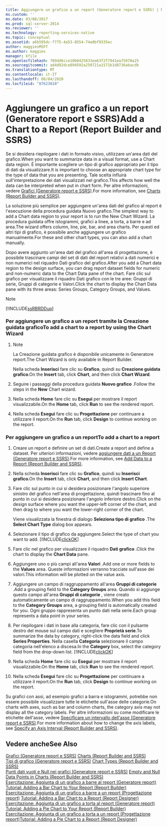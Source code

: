 ```yaml
---
title: Aggiungere un grafico a un report (Generatore report e SSRS) | Microsoft Docs
ms.custom: ''
ms.date: 03/08/2017
ms.prod: sql-server-2014
ms.reviewer: ''
ms.technology: reporting-services-native
ms.topic: conceptual
ms.assetid: a6b595dc-f775-4a53-8554-74a0bf9335ec
author: maggiesMSFT
ms.author: maggies
manager: kfile
ms.openlocfilehash: 789dd6cce10b0425833ea63f2f7941ea75970a25
ms.sourcegitcommit: ad4d92dce894592a259721a1571b1d8736abacdb
ms.translationtype: MT
ms.contentlocale: it-IT
ms.lasthandoff: 08/04/2020
ms.locfileid: "87623810"
---
```

# <a name="add-a-chart-to-a-report-report-builder-and-ssrs"></a><span data-ttu-id="3bf27-102">Aggiungere un grafico a un report (Generatore report e SSRS)</span><span class="sxs-lookup"><span data-stu-id="3bf27-102">Add a Chart to a Report (Report Builder and SSRS)</span></span>
  <span data-ttu-id="3bf27-103">Se si desidera riepilogare i dati in formato visivo, utilizzare un'area dati del grafico.</span><span class="sxs-lookup"><span data-stu-id="3bf27-103">When you want to summarize data in a visual format, use a Chart data region.</span></span> <span data-ttu-id="3bf27-104">È importante scegliere un tipo di grafico appropriato per il tipo di dati da visualizzare.</span><span class="sxs-lookup"><span data-stu-id="3bf27-104">It is important to choose an appropriate chart type for the type of data that you are presenting.</span></span> <span data-ttu-id="3bf27-105">Tale scelta influirà sull'interpretazione dei dati visualizzati nel grafico.</span><span class="sxs-lookup"><span data-stu-id="3bf27-105">This affects how well the data can be interpreted when put in chart form.</span></span> <span data-ttu-id="3bf27-106">Per altre informazioni, vedere [Grafici &#40;Generatore report e SSRS&#41;](charts-report-builder-and-ssrs.md).</span><span class="sxs-lookup"><span data-stu-id="3bf27-106">For more information, see [Charts &#40;Report Builder and SSRS&#41;](charts-report-builder-and-ssrs.md).</span></span>  
  
 <span data-ttu-id="3bf27-107">La soluzione più semplice per aggiungere un'area dati del grafico al report è l'esecuzione della procedura guidata Nuovo grafico.</span><span class="sxs-lookup"><span data-stu-id="3bf27-107">The simplest way to add a Chart data region to your report is to run the New Chart Wizard.</span></span> <span data-ttu-id="3bf27-108">La procedura guidata offre istogrammi, grafici a linee, a torta, a barre e ad area.</span><span class="sxs-lookup"><span data-stu-id="3bf27-108">The wizard offers column, line, pie, bar, and area charts.</span></span> <span data-ttu-id="3bf27-109">Per questi ed altri tipi di grafico, è possibile anche aggiungere un grafico manualmente.</span><span class="sxs-lookup"><span data-stu-id="3bf27-109">For these and other chart types, you can also add a chart manually.</span></span>  
  
 <span data-ttu-id="3bf27-110">Dopo avere aggiunto un'area dati del grafico all'area di progettazione, è possibile trascinare campi del set di dati del report relativi a dati numerici e non numerici nel riquadro Dati grafico del grafico.</span><span class="sxs-lookup"><span data-stu-id="3bf27-110">After you add a Chart data region to the design surface, you can drag report dataset fields for numeric and non-numeric data to the Chart Data pane of the chart.</span></span> <span data-ttu-id="3bf27-111">Fare clic sul grafico per visualizzare il riquadro Dati grafico con le tre aree: Gruppi di serie, Gruppi di categorie e Valori.</span><span class="sxs-lookup"><span data-stu-id="3bf27-111">Click the chart to display the Chart Data pane with its three areas: Series Groups, Category Groups, and Values.</span></span>  
  
> [!NOTE]  
>  [!INCLUDE[ssRBRDDup](../../includes/ssrbrddup-md.md)]  
  
### <a name="to-add-a-chart-to-a-report-by-using-the-chart-wizard"></a><span data-ttu-id="3bf27-112">Per aggiungere un grafico a un report tramite la Creazione guidata grafico</span><span class="sxs-lookup"><span data-stu-id="3bf27-112">To add a chart to a report by using the Chart Wizard</span></span>  
  
1.  > [!NOTE]  
    >  <span data-ttu-id="3bf27-113">La Creazione guidata grafico è disponibile unicamente in Generatore report.</span><span class="sxs-lookup"><span data-stu-id="3bf27-113">The Chart Wizard is only available in Report Builder.</span></span>  
  
     <span data-ttu-id="3bf27-114">Nella scheda **Inserisci** fare clic su **Grafico**, quindi su **Creazione guidata grafico**.</span><span class="sxs-lookup"><span data-stu-id="3bf27-114">On the **Insert** tab, click **Chart**, and then click **Chart Wizard**.</span></span>  
  
2.  <span data-ttu-id="3bf27-115">Seguire i passaggi della procedura guidata **Nuovo grafico** .</span><span class="sxs-lookup"><span data-stu-id="3bf27-115">Follow the steps in the **New** Chart wizard.</span></span>  
  
3.  <span data-ttu-id="3bf27-116">Nella scheda **Home** fare clic su **Esegui** per mostrare il report visualizzabile.</span><span class="sxs-lookup"><span data-stu-id="3bf27-116">On the **Home** tab, click **Run** to see the rendered report.</span></span>  
  
4.  <span data-ttu-id="3bf27-117">Nella scheda **Esegui** fare clic su **Progettazione** per continuare a utilizzare il report.</span><span class="sxs-lookup"><span data-stu-id="3bf27-117">On the **Run** tab, click **Design** to continue working on the report.</span></span>  
  
### <a name="to-add-a-chart-to-a-report"></a><span data-ttu-id="3bf27-118">Per aggiungere un grafico a un report</span><span class="sxs-lookup"><span data-stu-id="3bf27-118">To add a chart to a report</span></span>  
  
1.  <span data-ttu-id="3bf27-119">Creare un report e definire un set di dati.</span><span class="sxs-lookup"><span data-stu-id="3bf27-119">Create a report and define a dataset.</span></span> <span data-ttu-id="3bf27-120">Per ulteriori informazioni, vedere [aggiungere dati a un Report &#40;Generatore report e SSRS&#41;](../report-data/report-datasets-ssrs.md).</span><span class="sxs-lookup"><span data-stu-id="3bf27-120">For more information, see [Add Data to a Report &#40;Report Builder and SSRS&#41;](../report-data/report-datasets-ssrs.md).</span></span>  
  
2.  <span data-ttu-id="3bf27-121">Nella scheda **Inserisci** fare clic su **Grafico**, quindi su **Inserisci grafico**.</span><span class="sxs-lookup"><span data-stu-id="3bf27-121">On the **Insert** tab, click **Chart**, and then click **Insert Chart**.</span></span>  
  
3.  <span data-ttu-id="3bf27-122">Fare clic sul punto in cui si desidera posizionare l'angolo superiore sinistro del grafico nell'area di progettazione, quindi trascinare fino al punto in cui si desidera posizionare l'angolo inferiore destro.</span><span class="sxs-lookup"><span data-stu-id="3bf27-122">Click on the design surface where you want the upper-left corner of the chart, and then drag to where you want the lower-right corner of the chart.</span></span>  
  
     <span data-ttu-id="3bf27-123">Viene visualizzata la finestra di dialogo **Seleziona tipo di grafico** .</span><span class="sxs-lookup"><span data-stu-id="3bf27-123">The **Select Chart Type** dialog box appears.</span></span>  
  
4.  <span data-ttu-id="3bf27-124">Selezionare il tipo di grafico da aggiungere.</span><span class="sxs-lookup"><span data-stu-id="3bf27-124">Select the type of chart you want to add.</span></span> [!INCLUDE[clickOK](../../../includes/clickok-md.md)]  
  
5.  <span data-ttu-id="3bf27-125">Fare clic nel grafico per visualizzare il riquadro **Dati grafico** .</span><span class="sxs-lookup"><span data-stu-id="3bf27-125">Click the chart to display the **Chart Data** pane.</span></span>  
  
6.  <span data-ttu-id="3bf27-126">Aggiungere uno o più campi all'area **Valori** .</span><span class="sxs-lookup"><span data-stu-id="3bf27-126">Add one or more fields to the **Values** area.</span></span> <span data-ttu-id="3bf27-127">Queste informazioni verranno tracciate sull'asse dei valori.</span><span class="sxs-lookup"><span data-stu-id="3bf27-127">This information will be plotted on the value axis.</span></span>  
  
7.  <span data-ttu-id="3bf27-128">Aggiungere un campo di raggruppamento all'area **Gruppi di categorie** .</span><span class="sxs-lookup"><span data-stu-id="3bf27-128">Add a grouping field to the **Category Groups** area.</span></span> <span data-ttu-id="3bf27-129">Quando si aggiunge questo campo all'area **Gruppi di categorie** , viene creato automaticamente un campo di raggruppamento.</span><span class="sxs-lookup"><span data-stu-id="3bf27-129">When you add this field to the **Category Groups** area, a grouping field is automatically created for you.</span></span> <span data-ttu-id="3bf27-130">Ogni gruppo rappresenta un punto dati nella serie.</span><span class="sxs-lookup"><span data-stu-id="3bf27-130">Each group represents a data point in your series.</span></span>  
  
8.  <span data-ttu-id="3bf27-131">Per riepilogare i dati in base alla categoria, fare clic con il pulsante destro del mouse sul campo dati e scegliere **Proprietà serie**.</span><span class="sxs-lookup"><span data-stu-id="3bf27-131">To summarize the data by category, right-click the data field and click **Series Properties**.</span></span> <span data-ttu-id="3bf27-132">Nella casella **Categoria** selezionare il campo categoria nell'elenco a discesa.</span><span class="sxs-lookup"><span data-stu-id="3bf27-132">In the **Category** box, select the category field from the drop-down list.</span></span> [!INCLUDE[clickOK](../../../includes/clickok-md.md)]  
  
9. <span data-ttu-id="3bf27-133">Nella scheda **Home** fare clic su **Esegui** per mostrare il report visualizzabile.</span><span class="sxs-lookup"><span data-stu-id="3bf27-133">On the **Home** tab, click **Run** to see the rendered report.</span></span>  
  
10. <span data-ttu-id="3bf27-134">Nella scheda **Esegui** fare clic su **Progettazione** per continuare a utilizzare il report.</span><span class="sxs-lookup"><span data-stu-id="3bf27-134">On the **Run** tab, click **Design** to continue working on the report.</span></span>  
  
 <span data-ttu-id="3bf27-135">Su grafici con assi, ad esempio grafici a barra e istogrammi, potrebbe non essere possibile visualizzare tutte le etichette sull'asse delle categorie.</span><span class="sxs-lookup"><span data-stu-id="3bf27-135">On charts with axes, such as bar and column charts, the category axis may not display all the category labels.</span></span> <span data-ttu-id="3bf27-136">Per altre informazioni su come modificare le etichette dell'asse, vedere [Specificare un intervallo dell'asse &#40;Generatore report e SSRS&#41;](specify-an-axis-interval-report-builder-and-ssrs.md).</span><span class="sxs-lookup"><span data-stu-id="3bf27-136">For more information about how to change the axis labels, see [Specify an Axis Interval &#40;Report Builder and SSRS&#41;](specify-an-axis-interval-report-builder-and-ssrs.md).</span></span>  
  
## <a name="see-also"></a><span data-ttu-id="3bf27-137">Vedere anche</span><span class="sxs-lookup"><span data-stu-id="3bf27-137">See Also</span></span>  
 <span data-ttu-id="3bf27-138">[Grafici &#40;Generatore report e SSRS&#41;](charts-report-builder-and-ssrs.md) </span><span class="sxs-lookup"><span data-stu-id="3bf27-138">[Charts &#40;Report Builder and SSRS&#41;](charts-report-builder-and-ssrs.md) </span></span>  
 <span data-ttu-id="3bf27-139">[Tipi di grafico &#40;Generatore report e SSRS&#41;](chart-types-report-builder-and-ssrs.md) </span><span class="sxs-lookup"><span data-stu-id="3bf27-139">[Chart Types &#40;Report Builder and SSRS&#41;](chart-types-report-builder-and-ssrs.md) </span></span>  
 <span data-ttu-id="3bf27-140">[Punti dati vuoti e Null nei grafici &#40;Generatore report e SSRS&#41;](empty-and-null-data-points-in-charts-report-builder-and-ssrs.md) </span><span class="sxs-lookup"><span data-stu-id="3bf27-140">[Empty and Null Data Points in Charts &#40;Report Builder and SSRS&#41;](empty-and-null-data-points-in-charts-report-builder-and-ssrs.md) </span></span>  
 <span data-ttu-id="3bf27-141">[Esercitazione: Aggiunta di un grafico a barre al report (Generatore report)](https://go.microsoft.com/fwlink/?LinkId=198052) </span><span class="sxs-lookup"><span data-stu-id="3bf27-141">[Tutorial: Adding a Bar Chart to Your Report (Report Builder)](https://go.microsoft.com/fwlink/?LinkId=198052) </span></span>  
 <span data-ttu-id="3bf27-142">[Esercitazione: Aggiunta di un grafico a barre a un report (Progettazione report)](https://go.microsoft.com/fwlink/?LinkId=198042) </span><span class="sxs-lookup"><span data-stu-id="3bf27-142">[Tutorial: Adding a Bar Chart to a Report (Report Designer)](https://go.microsoft.com/fwlink/?LinkId=198042) </span></span>  
 <span data-ttu-id="3bf27-143">[Esercitazione: Aggiunta di un grafico a torta al report (Generatore report)](https://go.microsoft.com/fwlink/?LinkId=198051) </span><span class="sxs-lookup"><span data-stu-id="3bf27-143">[Tutorial: Adding a Pie Chart to Your Report (Report Builder)](https://go.microsoft.com/fwlink/?LinkId=198051) </span></span>  
 [<span data-ttu-id="3bf27-144">Esercitazione: Aggiunta di un grafico a torta a un report (Progettazione report)</span><span class="sxs-lookup"><span data-stu-id="3bf27-144">Tutorial: Adding a Pie Chart to a Report (Report Designer)</span></span>](https://go.microsoft.com/fwlink/?LinkId=198041)  
  
  
